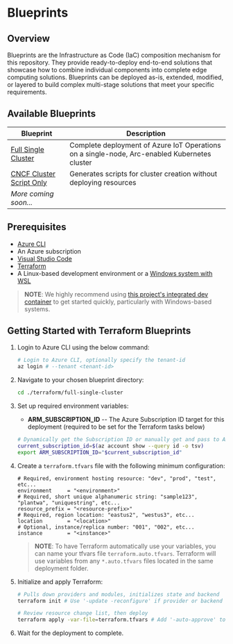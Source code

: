 # Blueprints

## Overview

Blueprints are the Infrastructure as Code (IaC) composition mechanism for this repository. They provide ready-to-deploy end-to-end solutions that showcase how to combine individual components into complete edge computing solutions. Blueprints can be deployed as-is, extended, modified, or layered to build complex multi-stage solutions that meet your specific requirements.

## Available Blueprints

| Blueprint                                                                | Description                                                                                  |
|--------------------------------------------------------------------------|----------------------------------------------------------------------------------------------|
| [Full Single Cluster](./terraform/full-single-cluster/)                  | Complete deployment of Azure IoT Operations on a single-node, Arc-enabled Kubernetes cluster |
| [CNCF Cluster Script Only](./terraform/only-output-cncf-cluster-script/) | Generates scripts for cluster creation without deploying resources                           |
| *More coming soon...*                                                    |                                                                                              |

## Prerequisites

- [Azure CLI](https://docs.microsoft.com/en-us/cli/azure/install-azure-cli?view=azure-cli-latest)
- An Azure subscription
- [Visual Studio Code](https://code.visualstudio.com/)
- [Terraform](https://developer.hashicorp.com/terraform/install)
- A Linux-based development environment or a [Windows system with WSL](https://code.visualstudio.com/docs/remote/wsl)

> **NOTE**: We highly recommend using [this project's integrated dev container](../.devcontainer/README.md) to get started quickly, particularly with Windows-based systems.

## Getting Started with Terraform Blueprints

1. Login to Azure CLI using the below command:

    ```sh
    # Login to Azure CLI, optionally specify the tenant-id
    az login # --tenant <tenant-id>
    ```

2. Navigate to your chosen blueprint directory:

   ```sh
   cd ./terraform/full-single-cluster
   ```

3. Set up required environment variables:

   - **ARM_SUBSCRIPTION_ID** -- The Azure Subscription ID target for this deployment (required to be set for the Terraform tasks below)

   ```sh
   # Dynamically get the Subscription ID or manually get and pass to ARM_SUBSCRIPTION_ID
   current_subscription_id=$(az account show --query id -o tsv)
   export ARM_SUBSCRIPTION_ID="$current_subscription_id"
   ```

4. Create a `terraform.tfvars` file with the following minimum configuration:

   ```hcl
   # Required, environment hosting resource: "dev", "prod", "test", etc...
   environment     = "<environment>"
   # Required, short unique alphanumeric string: "sample123", "plantwa", "uniquestring", etc...
   resource_prefix = "<resource-prefix>"
   # Required, region location: "eastus2", "westus3", etc...
   location        = "<location>"
   # Optional, instance/replica number: "001", "002", etc...
   instance        = "<instance>"
   ```

   > **NOTE**: To have Terraform automatically use your variables, you can name your tfvars file `terraform.auto.tfvars`. Terraform will use variables from any `*.auto.tfvars` files located in the same deployment folder.

5. Initialize and apply Terraform:

   ```sh
   # Pulls down providers and modules, initializes state and backend
   terraform init # Use '-update -reconfigure' if provider or backend updates are required

   # Review resource change list, then deploy
   terraform apply -var-file=terraform.tfvars # Add '-auto-approve' to skip confirmation
   ```

6. Wait for the deployment to complete.
